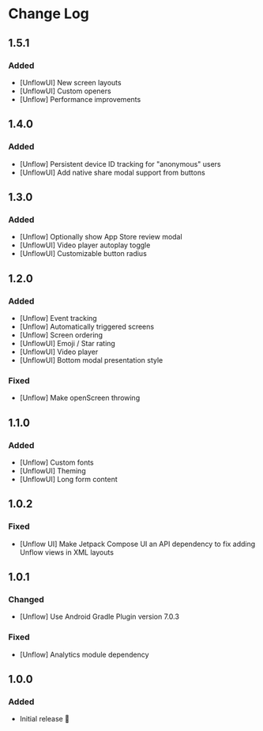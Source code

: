 # Change Log

## 1.5.1
### Added
- [UnflowUI] New screen layouts
- [UnflowUI] Custom openers
- [Unflow] Performance improvements

## 1.4.0
### Added
- [Unflow] Persistent device ID tracking for "anonymous" users
- [UnflowUI] Add native share modal support from buttons

## 1.3.0
### Added
- [Unflow] Optionally show App Store review modal
- [UnflowUI] Video player autoplay toggle
- [UnflowUI] Customizable button radius

## 1.2.0
### Added
- [Unflow] Event tracking
- [Unflow] Automatically triggered screens
- [Unflow] Screen ordering
- [UnflowUI] Emoji / Star rating
- [UnflowUI] Video player
- [UnflowUI] Bottom modal presentation style
### Fixed
- [Unflow] Make openScreen throwing

## 1.1.0
### Added
- [Unflow] Custom fonts
- [UnflowUI] Theming
- [UnflowUI] Long form content

## 1.0.2
### Fixed
- [Unflow UI] Make Jetpack Compose UI an API dependency to fix adding Unflow views in XML layouts

## 1.0.1
### Changed
- [Unflow] Use Android Gradle Plugin version 7.0.3
### Fixed
- [Unflow] Analytics module dependency

## 1.0.0
### Added
- Initial release 🎉
